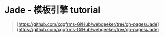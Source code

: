 # Jade - 模板引擎 tutorial

> [https://github.com/xgqfrms-GitHub/webgeeker/tree/gh-pages/Jade](https://github.com/xgqfrms-GitHub/webgeeker/tree/gh-pages/Jade)